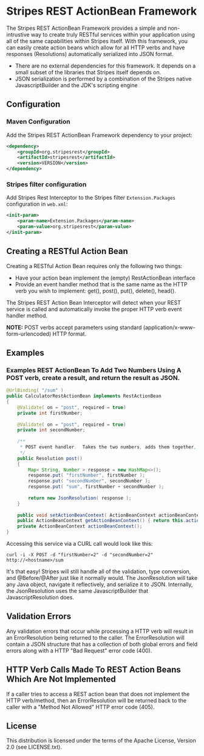 # Stripes REST ActionBean Framework

The Stripes REST ActionBean Framework provides a simple and non-intrustive way to create truly RESTful services within your application 
using all of the same capabilities within Stripes itself.  With this framework, you can easily create action beans which allow for 
all HTTP verbs and have responses (Resolutions) automatically serialized into JSON format.  

* There are no external dependencies for this framework.  It depends on a small subset of the libraries that Stripes itself depends on.
* JSON serialization is performed by a combination of the Stripes native JavascriptBuilder and the JDK's scripting engine 

## Configuration

### Maven Configuration

Add the Stripes REST ActionBean Framework dependency to your project:

```xml
<dependency>
    <groupId>org.stripesrest</groupId>
    <artifactId>stripesrest</artifactId>
    <version>VERSION</version>
</dependency>
```

### Stripes filter configuration

Add Stripes Rest Interceptor to the Stripes filter `Extension.Packages` configuration in `web.xml`:

```xml
<init-param>
    <param-name>Extension.Packages</param-name>
    <param-value>org.stripesrest</param-value>
</init-param>
```

## Creating a RESTful Action Bean

Creating a RESTful Action Bean requires only the following two things:

* Have your action bean implement the (empty) RestActionBean interface
* Provide an event handler method that is the same name as the HTTP verb you wish to implement: get(), post(), put(), delete(), head().

The Stripes REST Action Bean Interceptor will detect when your REST service is called and automatically invoke the proper HTTP verb event handler method.  

**NOTE:** POST verbs accept parameters using standard (application/x-www-form-urlencoded) HTTP format.

## Examples

### Examples REST ActionBean To Add Two Numbers Using A POST verb, create a result, and return the result as JSON.

```java
@UrlBinding( "/sum" )
public CalculatorRestActionBean implements RestActionBean
{
    @Validate( on = "post", required = true)
    private int firstNumber;
    
    @Validate( on = "post", required = true)
    private int secondNumber;
    
    /**
     * POST event handler.  Takes the two numbers, adds them together, and returns the result.
     */
    public Resolution post()
    {
        Map< String, Number > response = new HashMap<>();
        response.put( "firstNumber", firstNumber );
        response.put( "secondNumber", secondNumber );
        response.put( "sum", firstNumber + secondNumber );
        
        return new JsonResolution( response );
    }
    
    public void setActionBeanContext( ActionBeanContext actionBeanContext ) { this.actionBeanContext = actionBeanContext; }
    public ActionBeanContext getActionBeanContext() { return this.actionBeanContext; }
    private ActionBeanContext actionBeanContext();
}

```
Accessing this service via a CURL call would look like this:
```text
curl -i -X POST -d "firstNumber=2" -d "secondNumber=2" http://<hostname>/sum  
```

It's that easy!  Stripes will still handle all of the validation, type conversion, and @Before/@After just like it
normally would.  The JsonResolution will take any Java object, navigate it reflectively, and serialize it to JSON.  Internally, the JsonResolution uses the same JavascriptBuilder that JavascriptResolution does.

## Validation Errors

Any validation errors that occur while processing a HTTP verb will result in an ErrorResolution being returned to the caller.  The ErrorResolution will contain a JSON structure that has a collection of both global errors and field errors along with a
HTTP "Bad Request" error code (400).

## HTTP Verb Calls Made To REST Action Beans Which Are Not Implemented

If a caller tries to access a REST action bean that does not implement the HTTP verb/method, then an ErrorResolution will be 
returned back to the caller with a "Method Not Allowed" HTTP error code (405).

## License

This distribution is licensed under the terms of the Apache License, Version 2.0 (see LICENSE.txt).
